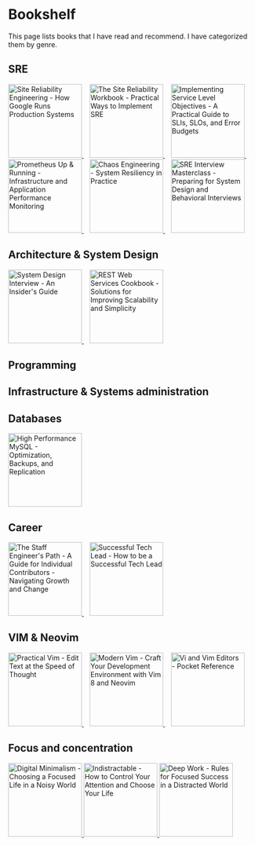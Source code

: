 # Bookshelf

This page lists books that I have read and recommend. I have categorized them by genre.

## SRE

<a href="https://a.co/d/3CECwDu"/>
    <img alt="Site Reliability Engineering - How Google Runs Production Systems" 
         src="https://m.media-amazon.com/images/I/814nAGmpAGL._SY342_.jpg" 
         width="150"></img>
</a>
&nbsp;&nbsp;
<a href="https://a.co/d/gg5T9Nc"/>
    <img alt="The Site Reliability Workbook - Practical Ways to Implement SRE" 
         src="https://m.media-amazon.com/images/I/915+dyfxm0L._SY342_.jpg" 
         width="150"></img>
</a>
&nbsp;&nbsp;
<a href="https://a.co/d/fzyylPq"/>
    <img alt="Implementing Service Level Objectives - A Practical Guide to SLIs, SLOs, and Error Budgets"
         src="https://m.media-amazon.com/images/I/91bW4csmp5L._SY342_.jpg" 
         width="150"></img>
</a>
&nbsp;&nbsp;
<a href="https://a.co/d/9AYBxQs"/>
    <img alt="Prometheus Up & Running - Infrastructure and Application Performance Monitoring"
         src="https://m.media-amazon.com/images/I/91t441aN6ML._SY342_.jpg" 
         width="150"></img>
</a>
&nbsp;&nbsp;
<a href="https://a.co/d/4UShs5K"/>
    <img alt="Chaos Engineering - System Resiliency in Practice"
         src="https://m.media-amazon.com/images/I/91dRNuYBe-L._SY342_.jpg" 
         width="150"></img>
</a>
&nbsp;&nbsp;
<a href="https://a.co/d/cRFwI8t"/>
    <img alt="SRE Interview Masterclass - Preparing for System Design and Behavioral Interviews"
         src="https://m.media-amazon.com/images/I/71DTyy-b+NL._SY342_.jpg" 
         width="150"></img>
</a>


## Architecture & System Design

<a href="https://a.co/d/bswGlX0">
    <img alt="System Design Interview - An Insider's Guide" 
         src="https://m.media-amazon.com/images/I/51vZ6t5W4gL._SY425_.jpg" 
         width="150"></img>
</a>
&nbsp;&nbsp;
<a href="https://a.co/d/5uKa7Nv">
    <img alt="REST Web Services Cookbook - Solutions for Improving Scalability and Simplicity"
         src="https://m.media-amazon.com/images/I/71k7zLwzFZL._SY342_.jpg" 
        width="150"></img>
</a>

## Programming

## Infrastructure & Systems administration

## Databases

<a href="https://a.co/d/9spWPvL">
    <img alt="High Performance MySQL - Optimization, Backups, and Replication"
         src="https://m.media-amazon.com/images/I/91QQw8ekOJL._SY342_.jpg" 
         width="150"></img>
</a>


## Career

<a href="https://a.co/d/1bS4BYW">
    <img alt="The Staff Engineer's Path - A Guide for Individual Contributors - Navigating Growth and Change"
         src="https://m.media-amazon.com/images/I/813cTBVF1hL._SY425_.jpg" 
         width="150"></img>
</a>
&nbsp;&nbsp;
<a href="https://a.co/d/5BPvNIw"/>
    <img alt="Successful Tech Lead - How to be a Successful Tech Lead"
         src="https://m.media-amazon.com/images/I/61qQGsk8J9L._SY425_.jpg" 
         width="150"></img>
</a>


## VIM & Neovim

<a href="https://a.co/d/31Ns7Y2">
    <img alt="Practical Vim - Edit Text at the Speed of Thought"
         src="https://m.media-amazon.com/images/I/81+Lnz+MV-L._SY342_.jpg" 
         width="150"></img>
</a>
&nbsp;&nbsp;
<a href="https://a.co/d/gr8IWBy"/>
    <img alt="Modern Vim - Craft Your Development Environment with Vim 8 and Neovim"
         src="https://m.media-amazon.com/images/I/81Ci7I18BcL._SY342_.jpg" 
         width="150"></img>
</a>
&nbsp;&nbsp;
<a href="https://a.co/d/fJBi2tR"/>
    <img alt="Vi and Vim Editors - Pocket Reference"
         src="https://m.media-amazon.com/images/I/71Y5TCqfqaL._SY466_.jpg" 
         width="150"></img>
</a>

## Focus and concentration

<a href="https://a.co/d/3pqfTe3">
    <img alt="Digital Minimalism - Choosing a Focused Life in a Noisy World"
         src="https://m.media-amazon.com/images/I/61j9R1uuA2S._SY466_.jpg" 
         width="150"></img>
</a>
<a href="https://a.co/d/5Vbwx6p">
    <img alt="Indistractable - How to Control Your Attention and Choose Your Life"
         src="https://m.media-amazon.com/images/I/71yaEeZD3fL._SY342_.jpg" 
         width="150"></img>
</a>
<a href="https://a.co/d/aZgVcAj">
    <img alt="Deep Work - Rules for Focused Success in a Distracted World"
         src="https://m.media-amazon.com/images/I/91nujEwIpYL._SY342_.jpg" 
         width="150"></img>
</a>
